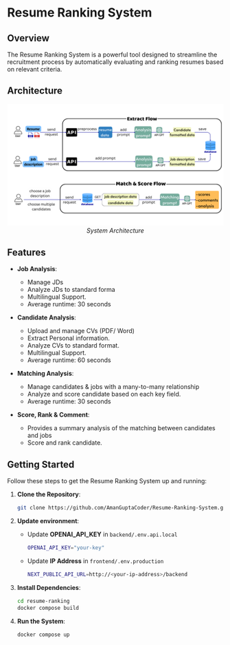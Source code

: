# Resume Ranking System

## Overview

The Resume Ranking System is a powerful tool designed to streamline the recruitment process by automatically evaluating and ranking resumes based on relevant criteria.

## Architecture

<p align="center">
  <img src="./assets/architecture.png" alt="Architecture" />
  <br>
  <em>System Architecture</em>
</p>

## Features

- **Job Analysis**:

  - Manage JDs
  - Analyze JDs to standard forma
  - Multilingual Support.
  - Average runtime: 30 seconds

- **Candidate Analysis**:

  - Upload and manage CVs (PDF/ Word)
  - Extract Personal information.
  - Analyze CVs to standard format.
  - Multilingual Support.
  - Average runtime: 60 seconds

- **Matching Analysis**:

  - Manage candidates & jobs with a
    many-to-many relationship
  - Analyze and score candidate based
    on each key field.
  - Average runtime: 30 seconds

- **Score, Rank & Comment**:
  - Provides a summary analysis of the
    matching between candidates and
    jobs
  - Score and rank candidate.



## Getting Started

Follow these steps to get the Resume Ranking System up and running:

1. **Clone the Repository**:

   ```bash
   git clone https://github.com/AmanGuptaCoder/Resume-Ranking-System.git
   ```

2. **Update environment**:

   - Update **OPENAI_API_KEY** in `backend/.env.api.local`

     ```bash
     OPENAI_API_KEY="your-key"
     ```

   - Update **IP Address** in `frontend/.env.production`
     ```bash
     NEXT_PUBLIC_API_URL=http://<your-ip-address>/backend
     ```

3. **Install Dependencies**:

   ```bash
   cd resume-ranking
   docker compose build
   ```

4. **Run the System**:

   ```bash
   docker compose up
   ```



